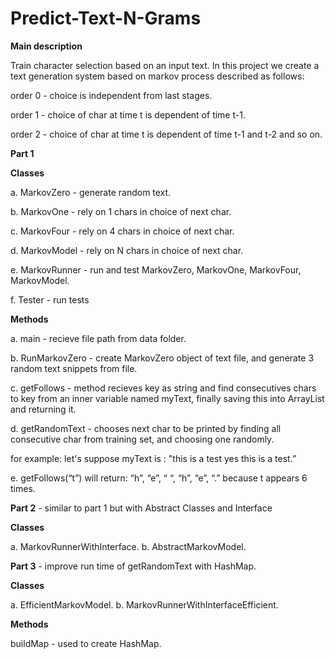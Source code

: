 # Predict-Text-N-Grams
**Main description**

Train character selection based on an input text.
In this project we create a text generation system based on markov process described as follows:

order 0 - choice is independent from last stages.

order 1 - choice of char at time t is dependent of time t-1.

order 2 - choice of char at time t is dependent of time t-1 and t-2 and so on.


**Part 1**

**Classes**

a. MarkovZero - generate random text.

b. MarkovOne - rely on 1 chars in choice of next char.

c. MarkovFour - rely on 4 chars in choice of next char.

d. MarkovModel - rely on N chars in choice of next char.

e. MarkovRunner - run and test MarkovZero, MarkovOne, MarkovFour, MarkovModel.

f. Tester - run tests

**Methods**

a. main - recieve file path from data folder.

b. RunMarkovZero - create MarkovZero object of text file, and generate 3 random text snippets from file.

c. getFollows - method recieves key as string and find consecutives chars to key from an inner variable named myText, finally saving 
this into ArrayList and returning it.

d. getRandomText - chooses next char to be printed by finding all consecutive char from training set, and choosing one randomly.

for example: 
let's suppose myText is : "this is a test yes this is a test.”

e. getFollows(“t”) will return: “h”, “e”, “ “, “h”, “e”, “.” because t appears 6 times.

**Part 2** - similar to part 1 but with Abstract Classes and Interface

**Classes**

a. MarkovRunnerWithInterface.
b. AbstractMarkovModel.

**Part 3** - improve run time of getRandomText with HashMap.

**Classes**

a. EfficientMarkovModel.
b. MarkovRunnerWithInterfaceEfficient.

**Methods**

buildMap - used to create HashMap.
